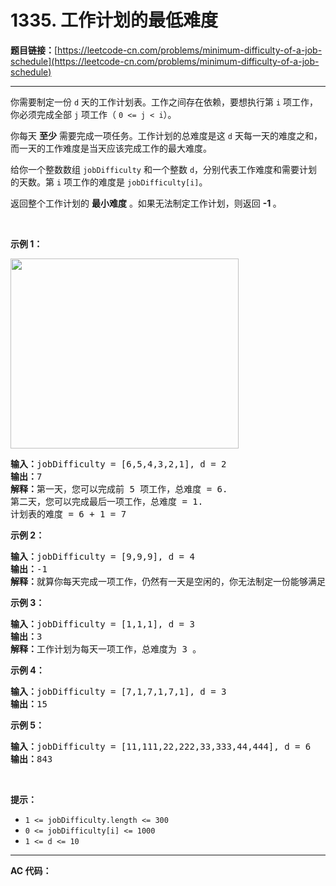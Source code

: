 # 1335. 工作计划的最低难度

**题目链接：**[https://leetcode-cn.com/problems/minimum-difficulty-of-a-job-schedule](https://leetcode-cn.com/problems/minimum-difficulty-of-a-job-schedule)

---

<div class="content__1Y2H">
 <div class="notranslate">
  <p>你需要制定一份&nbsp;<code>d</code>&nbsp;天的工作计划表。工作之间存在依赖，要想执行第&nbsp;<code>i</code>&nbsp;项工作，你必须完成全部&nbsp;<code>j</code>&nbsp;项工作（&nbsp;<code>0 &lt;= j &lt; i</code>）。</p> 
  <p>你每天 <strong>至少</strong>&nbsp;需要完成一项任务。工作计划的总难度是这&nbsp;<code>d</code>&nbsp;天每一天的难度之和，而一天的工作难度是当天应该完成工作的最大难度。</p> 
  <p>给你一个整数数组&nbsp;<code>jobDifficulty</code>&nbsp;和一个整数&nbsp;<code>d</code>，分别代表工作难度和需要计划的天数。第&nbsp;<code>i</code>&nbsp;项工作的难度是&nbsp;<code>jobDifficulty[i]</code>。</p> 
  <p>返回整个工作计划的 <strong>最小难度</strong> 。如果无法制定工作计划，则返回&nbsp;<strong>-1&nbsp;</strong>。</p> 
  <p>&nbsp;</p> 
  <p><strong>示例 1：</strong></p> 
  <p><img style="height: 304px; width: 365px;" src="/aliyun-lc-upload/uploads/2020/01/26/untitled.png" alt=""></p> 
  <pre class="language-text"><strong>输入：</strong>jobDifficulty = [6,5,4,3,2,1], d = 2
<strong>输出：</strong>7
<strong>解释：</strong>第一天，您可以完成前 5 项工作，总难度 = 6.
第二天，您可以完成最后一项工作，总难度 = 1.
计划表的难度 = 6 + 1 = 7 
</pre> 
  <p><strong>示例 2：</strong></p> 
  <pre class="language-text"><strong>输入：</strong>jobDifficulty = [9,9,9], d = 4
<strong>输出：</strong>-1
<strong>解释：</strong>就算你每天完成一项工作，仍然有一天是空闲的，你无法制定一份能够满足既定工作时间的计划表。
</pre> 
  <p><strong>示例 3：</strong></p> 
  <pre class="language-text"><strong>输入：</strong>jobDifficulty = [1,1,1], d = 3
<strong>输出：</strong>3
<strong>解释：</strong>工作计划为每天一项工作，总难度为 3 。
</pre> 
  <p><strong>示例 4：</strong></p> 
  <pre class="language-text"><strong>输入：</strong>jobDifficulty = [7,1,7,1,7,1], d = 3
<strong>输出：</strong>15
</pre> 
  <p><strong>示例 5：</strong></p> 
  <pre class="language-text"><strong>输入：</strong>jobDifficulty = [11,111,22,222,33,333,44,444], d = 6
<strong>输出：</strong>843
</pre> 
  <p>&nbsp;</p> 
  <p><strong>提示：</strong></p> 
  <ul> 
   <li><code>1 &lt;= jobDifficulty.length &lt;= 300</code></li> 
   <li><code>0 &lt;=&nbsp;jobDifficulty[i] &lt;= 1000</code></li> 
   <li><code>1 &lt;= d &lt;= 10</code></li> 
  </ul> 
 </div>
</div>

---

**AC 代码：**

```java

```